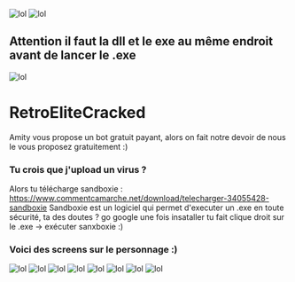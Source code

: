 ![lol](https://github.com/Raphael0010/RetroEliteCracked/blob/master/screens/retro-isvip.png?raw=true)
![lol](https://github.com/Raphael0010/RetroEliteCracked/blob/master/screens/proof.PNG?raw=true)
## Attention il faut la dll et le exe au même endroit avant de lancer le .exe

![lol](https://github.com/Raphael0010/RetroEliteCracked/blob/master/screens/mdr.PNG?raw=true)

# RetroEliteCracked
Amity vous propose un bot gratuit payant, alors on fait notre devoir de nous le vous proposez gratuitement :) 

### Tu crois que j'upload un virus ?

Alors tu télécharge sandboxie : https://www.commentcamarche.net/download/telecharger-34055428-sandboxie
Sandboxie est un logiciel qui permet d'executer un .exe  en toute sécurité, ta des doutes ? go google 
une fois insataller tu fait clique droit sur le .exe -> exécuter sanxboxie :)


### Voici des screens sur le personnage :) 


![lol](https://github.com/Raphael0010/RetroEliteCracked/blob/master/screens/1.png?raw=true)
![lol](https://github.com/Raphael0010/RetroEliteCracked/blob/master/screens/2.png?raw=true)
![lol](https://github.com/Raphael0010/RetroEliteCracked/blob/master/screens/3.png?raw=true)
![lol](https://github.com/Raphael0010/RetroEliteCracked/blob/master/screens/4.png?raw=true)
![lol](https://github.com/Raphael0010/RetroEliteCracked/blob/master/screens/5.png?raw=true)
![lol](https://github.com/Raphael0010/RetroEliteCracked/blob/master/screens/6.png?raw=true)
![lol](https://github.com/Raphael0010/RetroEliteCracked/blob/master/screens/7.png?raw=true)
![lol](https://github.com/Raphael0010/RetroEliteCracked/blob/master/screens/8.png?raw=true)
